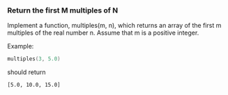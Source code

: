 ### Return the first M multiples of N


Implement a function, multiples(m, n), which returns an array of the first m multiples of the real number n. Assume that m is a positive integer.

Example:
```c
multiples(3, 5.0)
```
should return

	[5.0, 10.0, 15.0]




